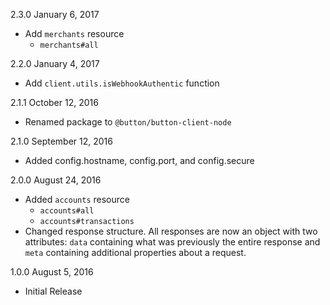 2.3.0 January 6, 2017
 - Add `merchants` resource
     +  `merchants#all`

2.2.0 January 4, 2017
 - Add `client.utils.isWebhookAuthentic` function

2.1.1 October 12, 2016
 - Renamed package to `@button/button-client-node`

2.1.0 September 12, 2016
 - Added config.hostname, config.port, and config.secure

2.0.0 August 24, 2016
  - Added `accounts` resource
      + `accounts#all`
      + `accounts#transactions`
  - Changed response structure.  All responses are now an object with two attributes: `data` containing what was previously the entire response and `meta` containing additional properties about a request.

1.0.0 August 5, 2016
  - Initial Release

